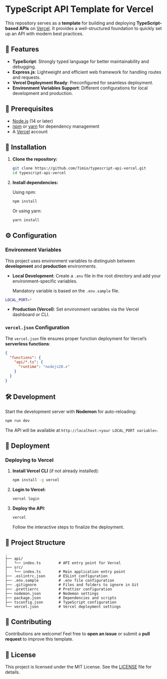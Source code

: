 # TypeScript API Template for Vercel

This repository serves as a **template** for building and deploying **TypeScript-based APIs** on [Vercel](https://vercel.com). It provides a well-structured foundation to quickly set up an API with modern best practices.

## 🚀 Features

- **TypeScript**: Strongly typed language for better maintainability and debugging.
- **Express.js**: Lightweight and efficient web framework for handling routes and requests.
- **Vercel Deployment Ready**: Preconfigured for seamless deployment.
- **Environment Variables Support**: Different configurations for local development and production.

## 📌 Prerequisites

- [Node.js](https://nodejs.org/) (14 or later)
- [npm](https://www.npmjs.com/) or [yarn](https://yarnpkg.com/) for dependency management
- A [Vercel](https://vercel.com/) account

## 🔧 Installation

1. **Clone the repository:**

   ```sh
   git clone https://github.com/7imio/typescript-api-vercel.git
   cd typescript-api-vercel
   ```

2. **Install dependencies:**

   Using npm:

   ```sh
   npm install
   ```

   Or using yarn:

   ```sh
   yarn install
   ```

## ⚙️ Configuration

### Environment Variables

This project uses environment variables to distinguish between **development** and **production** environments.

- **Local Development**: Create a `.env` file in the root directory and add your environment-specific variables.

  Mandatory variable is based on the `.env.sample` file.

```sh
LOCAL_PORT=*
```

- **Production (Vercel)**: Set environment variables via the Vercel dashboard or CLI.

### `vercel.json` Configuration

The `vercel.json` file ensures proper function deployment for Vercel’s **serverless functions**:

```json
{
  "functions": {
    "api/*.ts": {
      "runtime": "nodejs20.x"
    }
  }
}
```

## 🛠 Development

Start the development server with **Nodemon** for auto-reloading:

```sh
npm run dev
```

The API will be available at `http://localhost:<your LOCAL_PORT variable>`.

## 🚀 Deployment

### Deploying to Vercel

1. **Install Vercel CLI** (if not already installed):

   ```sh
   npm install -g vercel
   ```

2. **Login to Vercel:**

   ```sh
   vercel login
   ```

3. **Deploy the API:**

   ```sh
   vercel
   ```

   Follow the interactive steps to finalize the deployment.

## 📂 Project Structure

```
.
├── api/
│   └── index.ts        # API entry point for Vercel
├── src/
│   └── index.ts        # Main application entry point
├── .eslintrc.json      # ESLint configuration
├── .env.sample         # .env file configuration
├── .gitignore          # Files and folders to ignore in Git
├── .prettierrc         # Prettier configuration
├── nodemon.json        # Nodemon settings
├── package.json        # Dependencies and scripts
├── tsconfig.json       # TypeScript configuration
└── vercel.json         # Vercel deployment settings
```

## 🤝 Contributing

Contributions are welcome! Feel free to **open an issue** or submit a **pull request** to improve this template.

## 📜 License

This project is licensed under the MIT License. See the [LICENSE](LICENSE) file for details.
